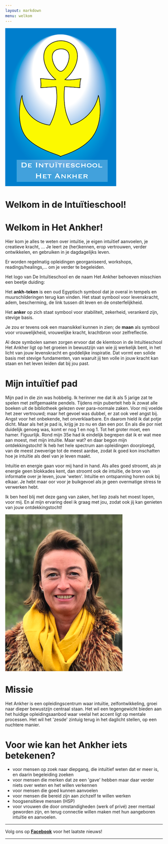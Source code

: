 ```yaml
---
layout: markdown
menu: welkom
---
```

![logo](images/logo.png)


# Welkom in de Intuïtieschool!   
# Welkom in Het Ankher!

Hier kom je alles te weten over intuïtie, je eigen intuïtief aanvoelen, je creatieve kracht, ...
Je leert ze (her)kennen, erop vertrouwen, verder ontwikkelen, en gebruiken in je dagdagelijks leven.   

Er worden regelmatig opleidingen georganiseerd, workshops, readings/healings,... om je verder te begeleiden. 

Het logo van De Intuïtieschool en de naam Het Ankher behoeven misschien een beetje duiding:   

Het **ankh-teken** is een oud Egyptisch symbool dat je overal in tempels en muurschilderingen terug kan vinden. Het staat symbool voor levenskracht, adem, bescherming, de link tussen dit leven en de onsterfelijkheid.   

Het **anker** op zich staat symbool voor stabiliteit, zekerheid, verankerd zijn, stevige basis.   

Je zou er tevens ook een maansikkel kunnen in zien; de **maan** als symbool voor vrouwelijkheid, vrouwelijke kracht, krachtbron voor zelfreflectie.   

Al deze symbolen samen zorgen ervoor dat de klemtoon in de Intuïtieschool Het Ankher ligt op het groeien in bewustzijn van wie jij werkelijk bent, in het licht van jouw levenskracht en goddelijke inspiratie. 
Dat vormt een solide basis met stevige fundamenten, van waaruit jij ten volle in jouw kracht kan staan en het leven leiden dat bij jou past. 







# Mijn intuïtief pad


Mijn pad in die zin was hobbelig. Ik herinner me dat ik als 5 jarige zat te spelen met zelfgemaakte pendels. Tijdens mijn puberteit heb ik zowat alle boeken uit de bibliotheek gelezen over para-normale zaken. Voor mij voelde het zeer vertrouwd; maar het gevoel was dubbel, er zat ook veel angst bij. Angst voor het onbekende, het onverklaarbare. En daarom hield ik dat potje dicht. Maar als het je pad is, krijg je zo nu en dan een por. En als die por niet duidelijk genoeg was, komt er nog 1 en nog 1. Tot het groter moet, een hamer. Figuurlijk. Rond mijn 35e had ik eindelijk begrepen dat ik er wat mee aan moest, met mijn intuïtie. Maar wat? en daar begon mijn ontdekkingstocht! Ik heb het hele spectrum aan opleidingen doorploegd, van de meest zweverige tot de meest aardse, zodat ik goed kon inschatten hoe je intuïtie als deel van je leven maakt. 

Intuïtie en energie gaan voor mij hand in hand. Als alles goed stroomt, als je energie geen blokkades kent, dan stroomt ook de intuïtie, de bron van informatie over je leven, jouw 'weten'. 
Intuïtie en ontspanning horen ook bij elkaar. Je hebt maar oor voor je buikgevoel als je geen overmatige stress te verwerken hebt.

Ik ben heel blij met deze gang van zaken, het liep zoals het moest lopen, voor mij. En al mijn ervaring deel ik graag met jou, zodat ook jij kan genieten van jouw ontdekkingstocht!


![fotofrontwebsitemanopura](images/fotofrontwebsitemanopura.png)

# Missie  
Het Ankher is een opleidingscentrum waar intuïtie, zelfontwikkeling, groei naar dieper bewustzijn centraal staan. Het wil een tegengewicht bieden aan het huidige opleidingsaanbod waar veelal het accent ligt op mentale processen. Het wil het 'zesde' zintuig terug in het daglicht stellen, op een nuchtere manier.  


# Voor wie kan het Ankher iets betekenen?

+ voor mensen op zoek naar diepgang, die intuïtief weten dat er meer is, en daarin begeleiding zoeken
+ voor mensen die merken dat ze een 'gave' hebben maar daar verder niets over weten en het willen verkennen
+ voor mensen die goed kunnen aanvoelen
+ voor mensen die bereid zijn aan zichzelf te willen werken
+ hoogsensitieve mensen (HSP)
+ voor vrouwen die door omstandigheden (werk of privé) zeer mentaal geworden zijn, en terug connectie willen maken met hun aangeboren intuïtie en aanvoelen.



---  


Volg ons op [**Facebook**](https://www.facebook.com/manopura/) voor het laatste nieuws!

---


